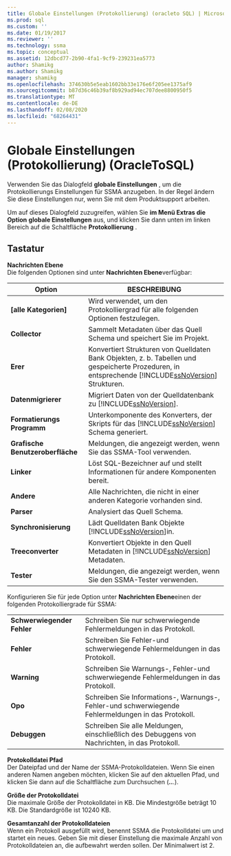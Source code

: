 ```yaml
---
title: Globale Einstellungen (Protokollierung) (oracleto SQL) | Microsoft-Dokumentation
ms.prod: sql
ms.custom: ''
ms.date: 01/19/2017
ms.reviewer: ''
ms.technology: ssma
ms.topic: conceptual
ms.assetid: 12dbcd77-2b90-4fa1-9cf9-239231ea5773
author: Shamikg
ms.author: Shamikg
manager: shamikg
ms.openlocfilehash: 374630b5e5eab1602bb33e176e6f205ee1375af9
ms.sourcegitcommit: b87d36c46b39af8b929ad94ec707dee8800950f5
ms.translationtype: MT
ms.contentlocale: de-DE
ms.lasthandoff: 02/08/2020
ms.locfileid: "68264431"
---
```

# <a name="global-settings-logging-oracletosql"></a>Globale Einstellungen (Protokollierung) (OracleToSQL)
Verwenden Sie das Dialogfeld **globale Einstellungen** , um die Protokollierungs Einstellungen für SSMA anzugeben. In der Regel ändern Sie diese Einstellungen nur, wenn Sie mit dem Produktsupport arbeiten.  
  
Um auf dieses Dialogfeld zuzugreifen, wählen Sie **im Menü Extras die Option** **globale Einstellungen** aus, und klicken Sie dann unten im linken Bereich auf die Schaltfläche **Protokollierung** .  
  
## <a name="options"></a>Tastatur  
**Nachrichten Ebene**  
Die folgenden Optionen sind unter **Nachrichten Ebene**verfügbar:  
  
|Option|BESCHREIBUNG|  
|----------|---------------|  
|**[alle Kategorien]**|Wird verwendet, um den Protokolliergrad für alle folgenden Optionen festzulegen.|  
|**Collector**|Sammelt Metadaten über das Quell Schema und speichert Sie im Projekt.|  
|**Erer**|Konvertiert Strukturen von Quelldaten Bank Objekten, z. b. Tabellen und gespeicherte Prozeduren, in entsprechende [!INCLUDE[ssNoVersion](../../includes/ssnoversion-md.md)] Strukturen.|  
|**Datenmigrierer**|Migriert Daten von der Quelldatenbank zu [!INCLUDE[ssNoVersion](../../includes/ssnoversion-md.md)].|  
|**Formatierungs Programm**|Unterkomponente des Konverters, der Skripts für das [!INCLUDE[ssNoVersion](../../includes/ssnoversion-md.md)] Schema generiert.|  
|**Grafische Benutzeroberfläche**|Meldungen, die angezeigt werden, wenn Sie das SSMA-Tool verwenden.|  
|**Linker**|Löst SQL-Bezeichner auf und stellt Informationen für andere Komponenten bereit.|  
|**Andere**|Alle Nachrichten, die nicht in einer anderen Kategorie vorhanden sind.|  
|**Parser**|Analysiert das Quell Schema.|  
|**Synchronisierung**|Lädt Quelldaten Bank Objekte [!INCLUDE[ssNoVersion](../../includes/ssnoversion-md.md)]in.|  
|**Treeconverter**|Konvertiert Objekte in den Quell Metadaten in [!INCLUDE[ssNoVersion](../../includes/ssnoversion-md.md)] Metadaten.|  
|**Tester**|Meldungen, die angezeigt werden, wenn Sie den SSMA-Tester verwenden.|  
  
Konfigurieren Sie für jede Option unter **Nachrichten Ebene**einen der folgenden Protokolliergrade für SSMA:  
  
|||  
|-|-|  
|**Schwerwiegender Fehler**|Schreiben Sie nur schwerwiegende Fehlermeldungen in das Protokoll.|  
|**Fehler**|Schreiben Sie Fehler-und schwerwiegende Fehlermeldungen in das Protokoll.|  
|**Warning**|Schreiben Sie Warnungs-, Fehler-und schwerwiegende Fehlermeldungen in das Protokoll.|  
|**Opo**|Schreiben Sie Informations-, Warnungs-, Fehler-und schwerwiegende Fehlermeldungen in das Protokoll.|  
|**Debuggen**|Schreiben Sie alle Meldungen, einschließlich des Debuggens von Nachrichten, in das Protokoll.|  
  
**Protokolldatei Pfad**  
Der Dateipfad und der Name der SSMA-Protokolldateien. Wenn Sie einen anderen Namen angeben möchten, klicken Sie auf den aktuellen Pfad, und klicken Sie dann auf die Schaltfläche zum Durchsuchen (**..**.).  
  
**Größe der Protokolldatei**  
Die maximale Größe der Protokolldatei in KB. Die Mindestgröße beträgt 10 KB. Die Standardgröße ist 10240 KB.  
  
**Gesamtanzahl der Protokolldateien**  
Wenn ein Protokoll ausgefüllt wird, benennt SSMA die Protokolldatei um und startet ein neues. Geben Sie mit dieser Einstellung die maximale Anzahl von Protokolldateien an, die aufbewahrt werden sollen. Der Minimalwert ist 2.  
  
